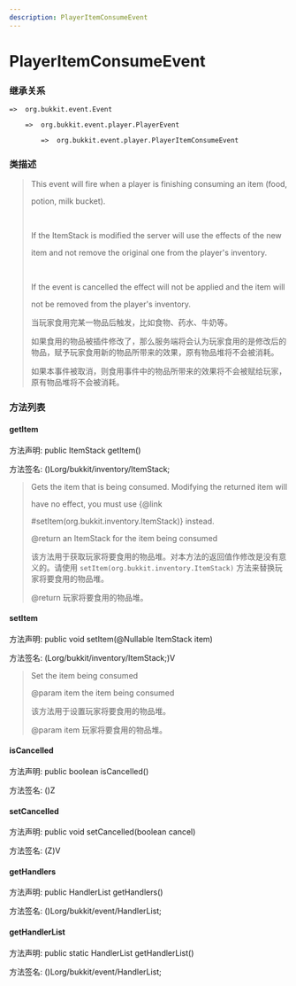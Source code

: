 ```yaml
---
description: PlayerItemConsumeEvent
---
```


# PlayerItemConsumeEvent

### 继承关系

    =>  org.bukkit.event.Event

        =>  org.bukkit.event.player.PlayerEvent

            =>  org.bukkit.event.player.PlayerItemConsumeEvent

### 类描述

> This event will fire when a player is finishing consuming an item (food,
>
> potion, milk bucket).
>
> <br>
>
> If the ItemStack is modified the server will use the effects of the new
>
> item and not remove the original one from the player's inventory.
>
> <br>
>
> If the event is cancelled the effect will not be applied and the item will
>
> not be removed from the player's inventory.
>
> 当玩家食用完某一物品后触发，比如食物、药水、牛奶等。
>
> 如果食用的物品被插件修改了，那么服务端将会认为玩家食用的是修改后的物品，赋予玩家食用新的物品所带来的效果，原有物品堆将不会被消耗。
>
> 如果本事件被取消，则食用事件中的物品所带来的效果将不会被赋给玩家，原有物品堆将不会被消耗。

### 方法列表

#### getItem

方法声明: public ItemStack getItem()

方法签名: ()Lorg/bukkit/inventory/ItemStack;

> Gets the item that is being consumed. Modifying the returned item will
>
> have no effect, you must use {@link
>
> #setItem(org.bukkit.inventory.ItemStack)} instead.
>
> @return an ItemStack for the item being consumed
>
> 该方法用于获取玩家将要食用的物品堆。对本方法的返回值作修改是没有意义的。请使用 `setItem(org.bukkit.inventory.ItemStack)` 方法来替换玩家将要食用的物品堆。
>
> @return 玩家将要食用的物品堆。

#### setItem

方法声明: public void setItem(@Nullable ItemStack item)

方法签名: (Lorg/bukkit/inventory/ItemStack;)V

> Set the item being consumed
>
> @param item the item being consumed
>
> 该方法用于设置玩家将要食用的物品堆。
> 
> @param item 玩家将要食用的物品堆。

#### isCancelled

方法声明: public boolean isCancelled()

方法签名: ()Z

#### setCancelled

方法声明: public void setCancelled(boolean cancel)

方法签名: (Z)V

#### getHandlers

方法声明: public HandlerList getHandlers()

方法签名: ()Lorg/bukkit/event/HandlerList;

#### getHandlerList

方法声明: public static HandlerList getHandlerList()

方法签名: ()Lorg/bukkit/event/HandlerList;